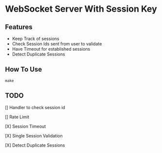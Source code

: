 # WebSocket Server With Session Key

## Features

- Keep Track of sessions
- Check Session Ids sent from user to validate 
- Have Timeout for established sessions
- Detect Duplicate Sessions

## How To Use

`make`

## TODO

[] Handler to check session id

[] Rate Limit

[X] Session Timeout

[X] Single Session Validation

[X] Detect Duplicate Sessions
